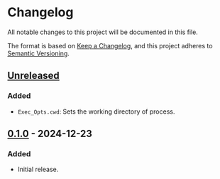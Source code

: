# Changelog

All notable changes to this project will be documented in this file.

The format is based on [Keep a Changelog](https://keepachangelog.com/en/1.1.0/), and this project
adheres to [Semantic Versioning](https://semver.org/spec/v2.0.0.html).

## [Unreleased]

### Added

- `Exec_Opts.cwd`: Sets the working directory of process.

## [0.1.0] - 2024-12-23

### Added

- Initial release.

[Unreleased]: https://github.com/spitulax/subprocess.odin/compare/0.1.0...HEAD
[0.1.0]: https://github.com/spitulax/subprocess.odin/releases/tag/0.1.0
